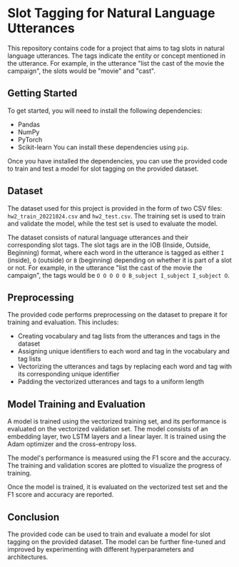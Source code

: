 # Slot Tagging for Natural Language Utterances
This repository contains code for a project that aims to tag slots in natural language utterances. The tags indicate the entity or concept mentioned in the utterance. For example, in the utterance "list the cast of the movie the campaign", the slots would be "movie" and "cast".

## Getting Started
To get started, you will need to install the following dependencies:

* Pandas
* NumPy
* PyTorch
* Scikit-learn
You can install these dependencies using `pip`.

Once you have installed the dependencies, you can use the provided code to train and test a model for slot tagging on the provided dataset.

## Dataset

The dataset used for this project is provided in the form of two CSV files: `hw2_train_20221024.csv` and `hw2_test.csv`. The training set is used to train and validate the model, while the test set is used to evaluate the model.

The dataset consists of natural language utterances and their corresponding slot tags. The slot tags are in the IOB (Inside, Outside, Beginning) format, where each word in the utterance is tagged as either `I` (inside), `O` (outside) or `B` (beginning) depending on whether it is part of a slot or not. For example, in the utterance "list the cast of the movie the campaign", the tags would be `O O O O O B_subject I_subject I_subject O`.

## Preprocessing

The provided code performs preprocessing on the dataset to prepare it for training and evaluation. This includes:

* Creating vocabulary and tag lists from the utterances and tags in the dataset
* Assigning unique identifiers to each word and tag in the vocabulary and tag lists
* Vectorizing the utterances and tags by replacing each word and tag with its corresponding unique identifier
* Padding the vectorized utterances and tags to a uniform length

## Model Training and Evaluation

A model is trained using the vectorized training set, and its performance is evaluated on the vectorized validation set. The model consists of an embedding layer, two LSTM layers and a linear layer. It is trained using the Adam optimizer and the cross-entropy loss.

The model's performance is measured using the F1 score and the accuracy. The training and validation scores are plotted to visualize the progress of training.

Once the model is trained, it is evaluated on the vectorized test set and the F1 score and accuracy are reported.

## Conclusion
The provided code can be used to train and evaluate a model for slot tagging on the provided dataset. The model can be further fine-tuned and improved by experimenting with different hyperparameters and architectures.

